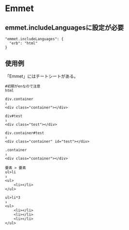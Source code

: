# Emmet

## emmet.includeLanguagesに設定が必要

```
"emmet.includeLanguages": {
  "erb": "html"
}
```

## 使用例

「Emmet」にはチートシートがある。

```
#初期がenなので注意
html
```

```
div.container
↓
<div class="container"></div>

div#test
↓
<div class="test"></div>

div.container#test
↓
<div class="container" id="test"></div>

.container
↓
<div class="container"></div>
```

```
要素 > 要素
ul>li
↓
<ul>
	<li></li>
</ul>

ul>li*3
↓
<ul>
	<li></li>
	<li></li>
	<li></li>
</ul>
```

